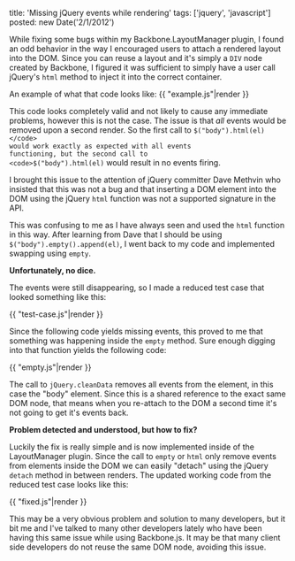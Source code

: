 title: 'Missing jQuery events while rendering'
tags: ['jquery', 'javascript']
posted: new Date('2/1/2012')

While fixing some bugs within my Backbone.LayoutManager plugin, I found an odd
behavior in the way I encouraged users to attach a rendered layout into the
DOM.  Since you can reuse a layout and it's simply a <code>DIV</code> node
created by Backbone, I figured it was sufficient to simply have a user call
jQuery's <code>html</code> method to inject it into the correct container.

An example of what that code looks like: {{ "example.js"|render }}

This code looks completely valid and not likely to cause any immediate
problems, however this is not the case.  The issue is that *all* events would
be removed upon a second render.  So the first call to
<code>$("body").html(el)</code> would work exactly as expected with all events
functioning, but the second call to <code>$("body").html(el)</code> would
result in no events firing.

I brought this issue to the attention of jQuery committer Dave Methvin who
insisted that this was not a bug and that inserting a DOM element into the DOM
using the jQuery <code>html</code> function was not a supported signature in
the API.

This was confusing to me as I have always seen and used the <code>html</code>
function in this way.  After learning from Dave that I should be using
<code>$("body").empty().append(el)</code>, I went back to my code and
implemented swapping using <code>empty</code>.

**Unfortunately, no dice.**

The events were still disappearing, so I made a reduced test case that looked
something like this:

{{ "test-case.js"|render }}

Since the following code yields missing events, this proved to me that
something was happening inside the <code>empty</code> method.  Sure enough
digging into that function yields the following code:

{{ "empty.js"|render }}

The call to <code>jQuery.cleanData</code> removes all events from the element, in this case the "body" element.
Since this is a shared reference to the exact same DOM node, that means when
you re-attach to the DOM a second time it's not going to get it's events back.

**Problem detected and understood, but how to fix?**

Luckily the fix is really simple and is now implemented inside of the
LayoutManager plugin.  Since the call to <code>empty</code> or
<code>html</code> only remove events from elements inside the DOM we can easily
"detach" using the jQuery <code>detach</code> method in between renders.
The updated working code from the reduced test case looks like this:

{{ "fixed.js"|render }}

This may be a very obvious problem and solution to many developers, but it bit
me and I've talked to many other developers lately who have been having this
same issue while using Backbone.js. It may be that many client side developers
do not reuse the same DOM node, avoiding this issue.
